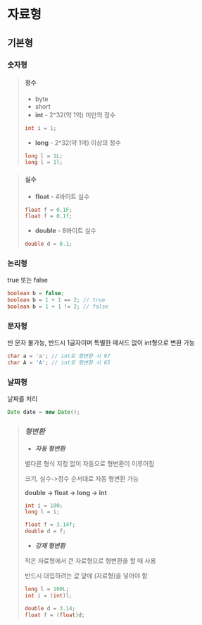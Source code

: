 # 자료형
## 기본형
### 숫자형
> #### 정수
> - byte
> - short
> - **int** - 2^32(약 1억) 미만의 정수
> ```java
> int i = 1;
> ```
> - **long** - 2^32(약 1억) 이상의 정수
> ```java
> long l = 1L;
> long l = 1l;
> ```

> #### 실수
> - **float** - 4바이트 실수
> ```java
> float f = 0.1F;
> float f = 0.1f;
> ```
> - **double** - 8바이트 실수
> ```java
> double d = 0.1;
> ```
### 논리형
true 또는 false
```java
boolean b = false;
boolean b = 1 + 1 == 2; // true
boolean b = 1 + 1 != 2; // false
```
### 문자형
빈 문자 불가능, 반드시 1글자이며 특별한 메서드 없이 int형으로 변환 가능
```java
char a = 'a'; // int로 형변환 시 97
char A = 'A'; // int로 형변환 시 65
```
### 날짜형
날짜를 처리
```java
Date date = new Date();
```
> ### *형변환*
> - ***자동 형변환***
> 
> 별다른 형식 지정 없이 자동으로 형변환이 이루어짐
> 
> 크기, 실수->정수 순서대로 자동 형변환 가능
>
> **double -> float -> long -> int**
> ```java
> int i = 100;
> long l = i;
>
> float f = 3.14f;
> double d = f;
> ```
> - ***강제 형변환***
> 
> 작은 자료형에서 큰 자료형으로 형변환을 할 때 사용
>
> 반드시 대입하려는 값 앞에 (자료형)을 넣어야 함
> ```java
> long l = 100L;
> int i = (int)l;
>
> double d = 3.14;
> float f = (float)d;
> ```
